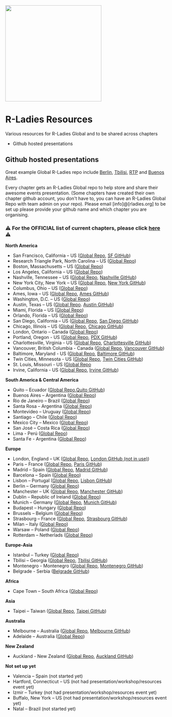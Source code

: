 <img src="https://github.com/rladies/starter-kit/blob/master/logo/R-LadiesGlobal_RBG_online_LogoWithText_Horizontal.png" width="300px" />

# R-Ladies Resources
Various resources for R-Ladies Global and to be shared across chapters
 - Github hosted presentations

## Github hosted presentations

Great example Global R-Ladies repo include [Berlin](https://github.com/rladies/meetup-presentations_berlin/), [Tbilisi](https://github.com/rladies/meetup-presentations_tbilisi), [RTP](https://github.com/rladies/meetup-presentations_rtp) and [Buenos Aires](https://github.com/rladies/meetup-presentations_buenosaires). 

Every chapter gets an R-Ladies Global repo to help store and share their awesome events presentation. (Some chapters have created their own chapter github account, you don't have to, you can have an R-Ladies Global Repo with team admin on your repo). Please email [info]@[rladies.org] to be set up please provide your github name and which chapter you are organising.  

### :warning: For the OFFICIAL list of current chapters, please click [here](https://github.com/rladies/starter-kit/blob/master/Current-Chapters.csv) :warning:

**North America**

 * San Francisco, California – US ([Global Repo](https://github.com/rladies/meetup-presentations_sanfrancisco), [SF GitHub](https://github.com/R-ladies))
 * Research Triangle Park, North Carolina – US ([Global Repo](https://github.com/rladies/meetup-presentations_rtp))
 * Boston, Massachusetts – US ([Global Repo](https://github.com/rladies/meetup-presentations_boston))
 * Los Angeles, California – US ([Global Repo](https://github.com/rladies/meetup-presentations_la))
 * Nashville, Tennessee – US ([Global Repo](https://github.com/rladies/meetup-presentations_nashville), [Nashville GitHub](https://github.com/rladies-nashville))
 * New York City, New York – US ([Global Repo](https://github.com/rladies/meetup-presentations_newyork), [New York GitHub](https://github.com/rladies-nyc))
 * Columbus, Ohio – US ([Global Repo](https://github.com/rladies/meetup-presentations_columbus))
 * Ames, Iowa – US ([Global Repo](https://github.com/rladies/meetup-presentations_ames), [Ames GitHub](https://github.com/rladies-ames))
 * Washington, D.C. – US ([Global Repo](https://github.com/rladies/meetup-presentations_dc))
 * Austin, Texas – US ([Global Repo](https://github.com/rladies/meetup-presentations_austin). [Austin GitHub](https://github.com/rladiesaustin))
 * Miami, Florida – US ([Global Repo](https://github.com/rladies/meetup-presentations_miami))
 * Orlando, Florida – US ([Global Repo](https://github.com/rladies/meetup-presentations_orlando))
 * San Diego, California – US ([Global Repo](https://github.com/rladies/meetup-presentations_sandiego), [San Diego GitHub](https://github.com/rladies-san-diego))
 * Chicago, Illinois – US ([Global Repo](https://github.com/rladies/meetup-presentations_chicago), [Chicago GitHub](https://github.com/rladies-chicago))
 * London, Ontario – Canada ([Global Repo](https://github.com/rladies/meetup-presentations_london_ontario))
 * Portland, Oregon - US ([Global Repo](https://github.com/rladies/meetup-presentations_portland), [PDX GitHub](https://github.com/rladies-pdx))
 * Charlottesville, Virginia - US ([Global Repo](https://github.com/rladies/meetup-presentations_charlottesville), [Charlottesville GitHub](https://github.com/RLadiesCharlottesville))
 * Vancouver, British Columbia - Canada ([Global Repo](https://github.com/rladies/meetup-presentations_vancouver), [Vancouver GitHub](https://github.com/RLadiesVancouver))
 * Baltimore, Maryland - US ([Global Repo](https://github.com/rladies/meetup-presentations_baltimore), [Baltimore GitHub](https://github.com/rladies-baltimore))
 * Twin Cities, Minnesota - US ([Global Repo](https://github.com/rladies/meetup-presentations_twincities), [Twin Cities GitHub](https://github.com/rladiestc))
 * St. Louis, Missouri - US ([Global Repo](https://www.meetup.com/R-Ladies-St-Louis)
 * Irvine, California - US ([Global Repo](https://github.com/rladies/meetup-presentations_irvine), [Irvine GitHub](https://github.com/rladies-irvine))
 
**South America & Central America**

 *  Quito – Ecuador ([Global Repo](https://github.com/rladies/meetup-presentations_quito),[Quito GitHub](https://github.com/RLadies-Quito))
 *  Buenos Aires – Argentina ([Global Repo](https://github.com/rladies/meetup-presentations_buenosaires))
 *  Rio de Janeiro – Brazil ([Global Repo](https://github.com/rladies/meetup-presentations_rio))
 *  Santa Rosa – Argentina ([Global Repo](https://github.com/rladies/meetup-presentations_santarosa))
 *  Montevideo – Uruguay ([Global Repo](https://github.com/rladies/meetup-presentations_montevideo))
 *  Santiago – Chile ([Global Repo](https://github.com/rladies/meetup-presentations_santiago))
 *  Mexico City – Mexico ([Global Repo](https://github.com/rladies/meetup-presentations_cdmx))
 *  San José – Costa Rica ([Global Repo](https://github.com/rladies/meetup-presentations_sanjose))
 *  Lima - Perú ([Global Repo](https://github.com/rladies/meetup-presentations_lima))
 *  Santa Fe - Argentina ([Global Repo](https://github.com/rladies/meetup-presentations_santafe))
 
**Europe**

 * London, England – UK ([Global Repo](https://github.com/rladies/meetup-presentations_london), [London GitHub (not in use)](https://github.com/rladies-london))
 * Paris – France ([Global Repo](https://github.com/rladies/meetup-presentations_paris), [Paris GitHub](https://github.com/rladies-paris))
 * Madrid – Spain ([Global Repo](https://github.com/rladies/meetup-presentations_madrid), [Madrid GitHub](https://github.com/RLadiesMadrid))
 * Barcelona – Spain ([Global Repo](https://github.com/rladies/meetup-presentations_barcelona))
 * Lisbon – Portugal ([Global Repo](https://github.com/rladies/meetup-presentations_lisbon), [Lisbon GitHub](https://github.com/rladieslx))
 * Berlin – Germany ([Global Repo](https://github.com/rladies/meetup-presentations_berlin))
 * Manchester – UK ([Global Repo](https://github.com/rladies/meetup-presentations_manchester), [Manchester GitHub](https://github.com/RLadiesManchester))
 * Dublin – Republic of Ireland ([Global Repo](https://github.com/rladies/meetup-presentations_dublin))
 * Munich – Germany ([Global Repo](https://github.com/rladies/meetup-presentations_munich), [Munich GitHub](https://github.com/rladies-munich))
 * Budapest – Hungary ([Global Repo](https://github.com/rladies/meetup-presentations_budapest))
 * Brussels – Belgium ([Global Repo](https://github.com/rladies/meetup-presentations_brussels))
 * Strasbourg – France ([Global Repo](https://github.com/rladies/meetup-presentations_strasbourg), [Strasbourg GitHub](https://github.com/R-Ladies-Strasbourg))
 * Milan – Italy ([Global Repo](https://github.com/rladies/meetup-presentations_milan))
 * Warsaw – Poland ([Global Repo](https://github.com/rladies/meetup-presentations_warsaw))
 * Rotterdam – Netherlads ([Global Repo](https://github.com/rladies/meetup-presentations_rotterdam)) 
 
**Europe-Asia**
 * Istanbul – Turkey ([Global Repo](https://github.com/rladies/meetup-presentations_istanbul))
 * Tbilisi – Georgia ([Global Repo](https://github.com/rladies/meetup-presentations_tbilisi), [Tbilisi GitHub](https://github.com/rladiestbilisi))
 * Montenegro - Montenegro ([Global Repo](https://github.com/rladies/meetup-presentations_montenegro), [Montenegro GitHub](https://github.com/RLadiesMontenegro))
 * Belgrade - Serbia ([Belgrade GitHub](https://github.com/RLadiesBelgrade))
 
**Africa**
 * Cape Town – South Africa ([Global Repo](https://github.com/rladies/meetup-presentations_capetown))

**Asia**
- Taipei – Taiwan ([Global Repo](https://github.com/rladies/meetup-presentations_taipei), [Taipei GitHub](https://github.com/rladiestaipei))

**Australia**
 * Melbourne – Australia ([Global Repo](https://github.com/rladies/meetup-presentations_melbourne), [Melbourne GitHub](https://github.com/R-LadiesAU))
 * Adelaide – Australia ([Global Repo](https://github.com/rladies/meetup-presentations_adelaide))
 
**New Zealand**
* Auckland - New Zealand ([Global Repo](https://github.com/rladies/meetup-presentations_auckland), [Auckland GitHub](https://github.com/R-LadiesAKL))

 **Not set up yet**
  - Valencia – Spain (not started yet)
  - Hartford, Connecticut – US (not had presentation/workshop/resources event yet)
  - Izmir – Turkey (not had presentation/workshop/resources event yet)
  - Buffalo, New York – US (not had presentation/workshop/resources event yet)
  - Natal – Brazil (not started yet)
